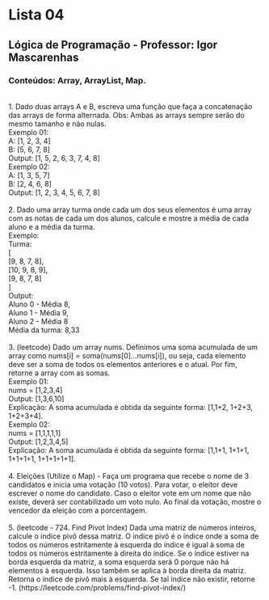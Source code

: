# **Lista 04** <br />
## Lógica de Programação - Professor: Igor Mascarenhas <br />
### Conteúdos: Array, ArrayList, Map. <br />
<br />
1. Dado duas arrays A e B, escreva uma função que faça a
concatenação das arrays de forma alternada. Obs: Ambas as
arrays sempre serão do mesmo tamanho e não nulas. <br />
Exemplo 01: <br />
A: [1, 2, 3, 4] <br />
B: [5, 6, 7, 8] <br />
Output: [1, 5, 2, 6, 3, 7, 4, 8] <br />
Exemplo 02: <br />
A: [1, 3, 5, 7] <br />
B: [2, 4, 6, 8] <br />
Output: [1, 2, 3, 4, 5, 6, 7, 8] <br />
<br />
2. Dado uma array turma onde cada um dos seus elementos é
uma array com as notas de cada um dos alunos, calcule e
mostre a média de cada aluno e a média da turma. <br />
Exemplo: <br />
Turma: <br />
[ <br />
[9, 8, 7, 8], <br />
[10, 9, 8, 9], <br />
[9, 8, 7, 8] <br />
] <br />
Output: <br />
Aluno 0 - Média 8, <br />
Aluno 1 - Média 9, <br />
Aluno 2 - Média 8 <br />
Média da turma: 8,33 <br />
<br />
3. (leetcode) Dado um array nums. Definimos uma soma
acumulada de um array como nums[i] =
soma(nums[0]…nums[i]), ou seja, cada elemento deve ser a
soma de todos os elementos anteriores e o atual. Por fim,
retorne a array com as somas. <br />
Exemplo 01: <br />
nums = [1,2,3,4] <br />
Output: [1,3,6,10] <br />
Explicação: A soma acumulada é obtida da seguinte forma: [1,1+2, 1+2+3, 1+2+3+4]. <br />
Exemplo 02: <br />
nums = [1,1,1,1,1] <br />
Output: [1,2,3,4,5] <br />
Explicação: A soma acumulada é obtida da seguinte forma: [1,1+1, 1+1+1, 1+1+1+1, 1+1+1+1+1]. <br />
<br />
4. Eleições (Utilize o Map<K, V>) - Faça um programa que
recebe o nome de 3 candidatos e inicia uma votação (10 votos).
Para votar, o eleitor deve escrever o nome do candidato. Caso o
eleitor vote em um nome que não existe, deverá ser
contabilizado um voto nulo. Ao final da votação, mostre o
vencedor da eleição com a porcentagem. <br />
<br />
5. (leetcode - 724. Find Pivot Index) Dada uma matriz de
números inteiros, calcule o índice pivô dessa matriz. O índice
pivô é o índice onde a soma de todos os números estritamente à
esquerda do índice é igual à soma de todos os números
estritamente à direita do índice. Se o índice estiver na borda
esquerda da matriz, a soma esquerda será 0 porque não há
elementos à esquerda. Isso também se aplica à borda direita da
matriz. Retorna o índice de pivô mais à esquerda. Se tal índice
não existir, retorne -1.
(https://leetcode.com/problems/find-pivot-index/)
